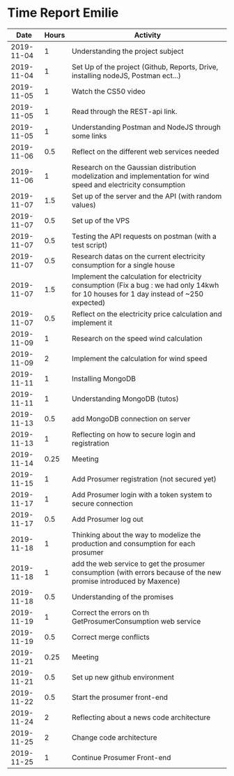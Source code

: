 # Time Report Emilie

| Date        | Hours   | Activity                                       |
| ----------- | ------- |------------------------------------------------
| 2019-11-04  | 1       | Understanding the project subject               |
| 2019-11-04  | 1       | Set Up of the project (Github, Reports, Drive, installing nodeJS, Postman ect...) |
| 2019-11-05  | 1       | Watch the CS50 video |
| 2019-11-05  | 1       | Read through the REST-api link. |
| 2019-11-05  | 1       | Understanding Postman and NodeJS through some links |
| 2019-11-06  | 0.5     | Reflect on the different web services needed |
| 2019-11-06  | 1       | Research on the Gaussian distribution modelization and implementation for wind speed and electricity consumption|
| 2019-11-07  | 1.5     | Set up of the server and the API (with random values) |
| 2019-11-07  | 0.5     | Set up of the VPS |
| 2019-11-07  | 0.5     | Testing the API requests on postman (with a test script) |
| 2019-11-07  | 0.5     | Research datas on the current electricity consumption for a single house |
| 2019-11-07  | 1.5     | Implement the calculation for electricity consumption (Fix a bug : we had only 14kwh for 10 houses for 1 day instead of ~250 expected) |
| 2019-11-07  | 0.5     | Reflect on the electricity price calculation and implement it |
|2019-11-09	  |1	      |Research on the speed wind calculation|
|2019-11-09  	|2	      |Implement the calculation for wind speed|
|2019-11-11 	|1      	|Installing MongoDB|
|2019-11-11 	|1      	|Understanding MongoDB (tutos)|
|2019-11-13 	|0.5     	|add MongoDB connection on server|
|2019-11-13 	|1      	|Reflecting on how to secure login and registration|
|2019-11-14 	|0.25    	|Meeting|
|2019-11-15 	|1      	|Add Prosumer registration (not secured yet)|
|2019-11-17 	|1      	|Add Prosumer login with a token system to secure connection|
|2019-11-17 	|0.5     	|Add Prosumer log out|
|2019-11-18 	|1      	|Thinking about the way to modelize the production and consumption for each prosumer|
|2019-11-18 	|1      	|add the web service to get the prosumer consumption (with errors because of the new promise introduced by Maxence)|
|2019-11-18 	|0.5     	|Understanding of the promises|
|2019-11-19 	|1      	|Correct the errors on th GetProsumerConsumption web service|
|2019-11-19 	|0.5     	|Correct merge conflicts|
|2019-11-21 	|0.25    	|Meeting|
|2019-11-21 	|0.5     	|Set up new github environment|
|2019-11-22 	|0.5     	|Start the prosumer front-end|
|2019-11-24 	|2      	|Reflecting about a news code architecture|
|2019-11-25 	|2      	|Change code architecture|
|2019-11-25 	|1      	|Continue Prosumer Front-end|
